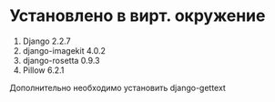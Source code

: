 Установлено в вирт. окружение
====

1. Django          2.2.7
2. django-imagekit 4.0.2
3. django-rosetta  0.9.3
4. Pillow          6.2.1

Дополнительно необходимо установить django-gettext
